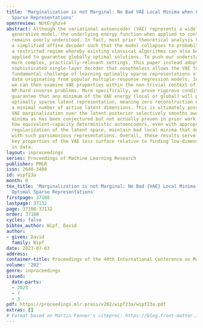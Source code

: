 ```yaml
---
title: 'Marginalization is not Marginal: No Bad VAE Local Minima when Learning Optimal
  Sparse Representations'
openreview: NUtErghzv4
abstract: Although the variational autoencoder (VAE) represents a widely-used deep
  generative model, the underlying energy function when applied to continuous data
  remains poorly understood. In fact, most prior theoretical analysis has assumed
  a simplified affine decoder such that the model collapses to probabilistic PCA,
  a restricted regime whereby existing classical algorithms can also be trivially
  applied to guarantee globally optimal solutions. To push our understanding into
  more complex, practically-relevant settings, this paper instead adopts a deceptively
  sophisticated single-layer decoder that nonetheless allows the VAE to address the
  fundamental challenge of learning optimally sparse representations of continuous
  data originating from popular multiple-response regression models. In doing so,
  we can then examine VAE properties within the non-trivial context of solving difficult,
  NP-hard inverse problems. More specifically, we prove rigorous conditions which
  guarantee that any minimum of the VAE energy (local or global) will produce the
  optimally sparse latent representation, meaning zero reconstruction error using
  a minimal number of active latent dimensions. This is ultimately possible because
  VAE marginalization over the latent posterior selectively smooths away bad local
  minima as has been conjectured but not actually proven in prior work. We then discuss
  how equivalent-capacity deterministic autoencoders, even with appropriate sparsity-promoting
  regularization of the latent space, maintain bad local minima that do not correspond
  with such parsimonious representations. Overall, these results serve to elucidate
  key properties of the VAE loss surface relative to finding low-dimensional structure
  in data.
layout: inproceedings
series: Proceedings of Machine Learning Research
publisher: PMLR
issn: 2640-3498
id: wipf23a
month: 0
tex_title: 'Marginalization is not Marginal: No Bad {VAE} Local Minima when Learning
  Optimal Sparse Representations'
firstpage: 37108
lastpage: 37132
page: 37108-37132
order: 37108
cycles: false
bibtex_author: Wipf, David
author:
- given: David
  family: Wipf
date: 2023-07-03
address: 
container-title: Proceedings of the 40th International Conference on Machine Learning
volume: '202'
genre: inproceedings
issued:
  date-parts:
  - 2023
  - 7
  - 3
pdf: https://proceedings.mlr.press/v202/wipf23a/wipf23a.pdf
extras: []
# Format based on Martin Fenner's citeproc: https://blog.front-matter.io/posts/citeproc-yaml-for-bibliographies/
---
```

